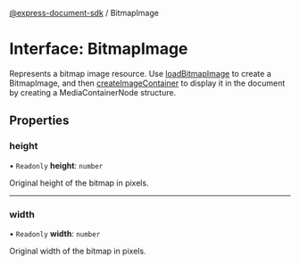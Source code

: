 [@express-document-sdk](../overview.md) / BitmapImage

# Interface: BitmapImage

Represents a bitmap image resource. Use [loadBitmapImage](../classes/Editor.md#loadBitmapImage) to create a BitmapImage, and then [createImageContainer](../classes/Editor.md#createImageContainer)
to display it in the document by creating a MediaContainerNode structure.

## Properties

### height

• `Readonly` **height**: `number`

Original height of the bitmap in pixels.

___

### width

• `Readonly` **width**: `number`

Original width of the bitmap in pixels.
